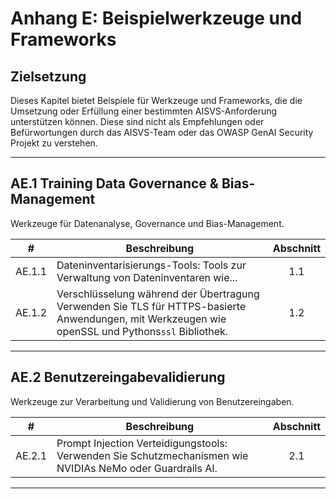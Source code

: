 # Anhang E: Beispielwerkzeuge und Frameworks

## Zielsetzung

Dieses Kapitel bietet Beispiele für Werkzeuge und Frameworks, die die Umsetzung oder Erfüllung einer bestimmten AISVS-Anforderung unterstützen können. Diese sind nicht als Empfehlungen oder Befürwortungen durch das AISVS-Team oder das OWASP GenAI Security Projekt zu verstehen.

---

## AE.1 Training Data Governance & Bias-Management

Werkzeuge für Datenanalyse, Governance und Bias-Management.

|   #    | Beschreibung                                                                                                                                      | Abschnitt |
| :----: | ------------------------------------------------------------------------------------------------------------------------------------------------- | :-------: |
| AE.1.1 | Dateninventarisierungs-Tools: Tools zur Verwaltung von Dateninventaren wie...                                                                     |    1.1    |
| AE.1.2 | Verschlüsselung während der Übertragung Verwenden Sie TLS für HTTPS-basierte Anwendungen, mit Werkzeugen wie openSSL und Pythons`ssl` Bibliothek. |    1.2    |

---

## AE.2 Benutzereingabevalidierung

Werkzeuge zur Verarbeitung und Validierung von Benutzereingaben.

|   #    | Beschreibung                                                                                              | Abschnitt |
| :----: | --------------------------------------------------------------------------------------------------------- | :-------: |
| AE.2.1 | Prompt Injection Verteidigungstools: Verwenden Sie Schutzmechanismen wie NVIDIAs NeMo oder Guardrails AI. |    2.1    |

---

